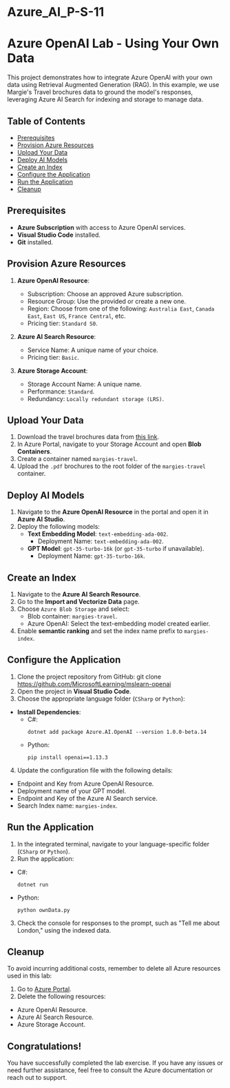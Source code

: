 # Azure_AI_P-S-11
# Azure OpenAI Lab - Using Your Own Data

This project demonstrates how to integrate Azure OpenAI with your own data using Retrieval Augmented Generation (RAG). In this example, we use Margie's Travel brochures data to ground the model's responses, leveraging Azure AI Search for indexing and storage to manage data.

## Table of Contents
- [Prerequisites](#prerequisites)
- [Provision Azure Resources](#provision-azure-resources)
- [Upload Your Data](#upload-your-data)
- [Deploy AI Models](#deploy-ai-models)
- [Create an Index](#create-an-index)
- [Configure the Application](#configure-the-application)
- [Run the Application](#run-the-application)
- [Cleanup](#cleanup)

## Prerequisites
- **Azure Subscription** with access to Azure OpenAI services.
- **Visual Studio Code** installed.
- **Git** installed.

## Provision Azure Resources

1. **Azure OpenAI Resource**: 
   - Subscription: Choose an approved Azure subscription.
   - Resource Group: Use the provided or create a new one.
   - Region: Choose from one of the following: `Australia East`, `Canada East`, `East US`, `France Central`, etc.
   - Pricing tier: `Standard S0`.

2. **Azure AI Search Resource**:
   - Service Name: A unique name of your choice.
   - Pricing tier: `Basic`.

3. **Azure Storage Account**:
   - Storage Account Name: A unique name.
   - Performance: `Standard`.
   - Redundancy: `Locally redundant storage (LRS)`.

## Upload Your Data

1. Download the travel brochures data from [this link](https://aka.ms/own-data-brochures).
2. In Azure Portal, navigate to your Storage Account and open **Blob Containers**.
3. Create a container named `margies-travel`.
4. Upload the `.pdf` brochures to the root folder of the `margies-travel` container.

## Deploy AI Models

1. Navigate to the **Azure OpenAI Resource** in the portal and open it in **Azure AI Studio**.
2. Deploy the following models:
   - **Text Embedding Model**: `text-embedding-ada-002`.
     - Deployment Name: `text-embedding-ada-002`.
   - **GPT Model**: `gpt-35-turbo-16k` (or `gpt-35-turbo` if unavailable).
     - Deployment Name: `gpt-35-turbo-16k`.

## Create an Index

1. Navigate to the **Azure AI Search Resource**.
2. Go to the **Import and Vectorize Data** page.
3. Choose `Azure Blob Storage` and select:
   - Blob container: `margies-travel`.
   - Azure OpenAI: Select the text-embedding model created earlier.
4. Enable **semantic ranking** and set the index name prefix to `margies-index`.

## Configure the Application

1. Clone the project repository from GitHub: git clone https://github.com/MicrosoftLearning/mslearn-openai
2. Open the project in **Visual Studio Code**.
3. Choose the appropriate language folder (`CSharp` or `Python`):
- **Install Dependencies**:
  - C#:
    ```
    dotnet add package Azure.AI.OpenAI --version 1.0.0-beta.14
    ```
  - Python:
    ```
    pip install openai==1.13.3
    ```
4. Update the configuration file with the following details:
- Endpoint and Key from Azure OpenAI Resource.
- Deployment name of your GPT model.
- Endpoint and Key of the Azure AI Search service.
- Search Index name: `margies-index`.

## Run the Application

1. In the integrated terminal, navigate to your language-specific folder (`CSharp` or `Python`).
2. Run the application:
- C#:
  ```
  dotnet run
  ```
- Python:
  ```
  python ownData.py
  ```
3. Check the console for responses to the prompt, such as "Tell me about London," using the indexed data.

## Cleanup

To avoid incurring additional costs, remember to delete all Azure resources used in this lab:

1. Go to [Azure Portal](https://portal.azure.com).
2. Delete the following resources:
- Azure OpenAI Resource.
- Azure AI Search Resource.
- Azure Storage Account.

## Congratulations!

You have successfully completed the lab exercise. If you have any issues or need further assistance, feel free to consult the Azure documentation or reach out to support.
